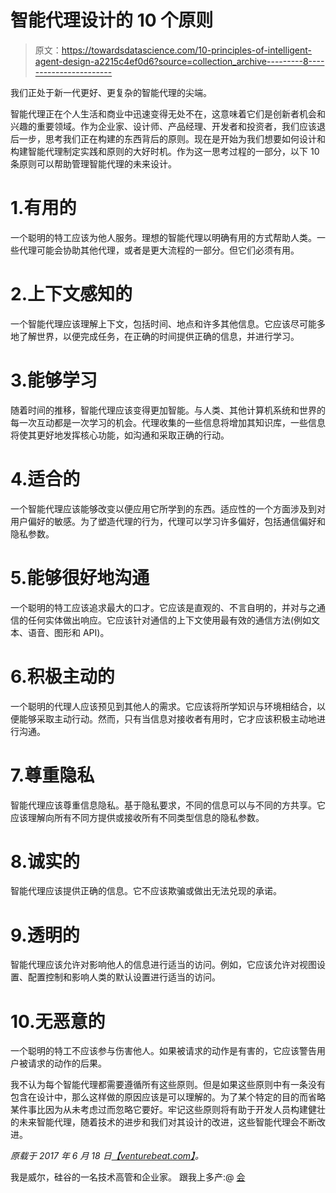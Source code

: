 # 智能代理设计的 10 个原则

> 原文：<https://towardsdatascience.com/10-principles-of-intelligent-agent-design-a2215c4ef0d6?source=collection_archive---------8----------------------->

我们正处于新一代更好、更复杂的智能代理的尖端。

智能代理正在个人生活和商业中迅速变得无处不在，这意味着它们是创新者机会和兴趣的重要领域。作为企业家、设计师、产品经理、开发者和投资者，我们应该退后一步，思考我们正在构建的东西背后的原则。现在是开始为我们想要如何设计和构建智能代理制定实践和原则的大好时机。作为这一思考过程的一部分，以下 10 条原则可以帮助管理智能代理的未来设计。

# 1.有用的

一个聪明的特工应该为他人服务。理想的智能代理以明确有用的方式帮助人类。一些代理可能会协助其他代理，或者是更大流程的一部分。但它们必须有用。

# 2.上下文感知的

一个智能代理应该理解上下文，包括时间、地点和许多其他信息。它应该尽可能多地了解世界，以便完成任务，在正确的时间提供正确的信息，并进行学习。

# 3.能够学习

随着时间的推移，智能代理应该变得更加智能。与人类、其他计算机系统和世界的每一次互动都是一次学习的机会。代理收集的一些信息将增加其知识库，一些信息将使其更好地发挥核心功能，如沟通和采取正确的行动。

# 4.适合的

一个智能代理应该能够改变以便应用它所学到的东西。适应性的一个方面涉及到对用户偏好的敏感。为了塑造代理的行为，代理可以学习许多偏好，包括通信偏好和隐私参数。

# 5.能够很好地沟通

一个聪明的特工应该追求最大的口才。它应该是直观的、不言自明的，并对与之通信的任何实体做出响应。它应该针对通信的上下文使用最有效的通信方法(例如文本、语音、图形和 API)。

# 6.积极主动的

一个聪明的代理人应该预见到其他人的需求。它应该将所学知识与环境相结合，以便能够采取主动行动。然而，只有当信息对接收者有用时，它才应该积极主动地进行沟通。

# 7.尊重隐私

智能代理应该尊重信息隐私。基于隐私要求，不同的信息可以与不同的方共享。它应该理解向所有不同方提供或接收所有不同类型信息的隐私参数。

# 8.诚实的

智能代理应该提供正确的信息。它不应该欺骗或做出无法兑现的承诺。

# 9.透明的

智能代理应该允许对影响他人的信息进行适当的访问。例如，它应该允许对视图设置、配置控制和影响人类的默认设置进行适当的访问。

# 10.无恶意的

一个聪明的特工不应该参与伤害他人。如果被请求的动作是有害的，它应该警告用户被请求的动作的后果。

我不认为每个智能代理都需要遵循所有这些原则。但是如果这些原则中有一条没有包含在设计中，那么这样做的原因应该是可以理解的。为了某个特定的目的而省略某件事比因为从未考虑过而忽略它要好。牢记这些原则将有助于开发人员构建健壮的未来智能代理，随着技术的进步和我们对其设计的改进，这些智能代理会不断改进。

*原载于 2017 年 6 月 18 日*[*【venturebeat.com】*](https://venturebeat.com/2017/06/17/10-principles-of-intelligent-agent-design/)*。*

我是威尔，硅谷的一名技术高管和企业家。
跟我上多产:@ [会](http://Prolific.bio/will)